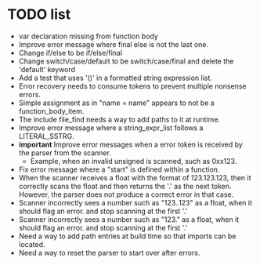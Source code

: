 # TODO list

* var declaration missing from function body
* Improve error message where final else is not the last one.
* Change if/else to be if/else/final
* Change switch/case/default to be switch/case/final and delete the 'default' keyword
* Add a test that uses '()' in a formatted string expression list.
* Error recovery needs to consume tokens to prevent multiple nonsense errors.
* Simple assignment as in "name = name" appears to not be a function_body_item.
* The include file_find needs a way to add paths to it at runtime.
* Improve error message where a string_expr_list follows a LITERAL_SSTRG.
* **important** Improve error messages when a error token is received by the parser from the scanner. 
  * Example, when an invalid unsigned is scanned, such as 0xx123.
* Fix error message where a "start" is defined within a function.
* When the scanner receives a float with the format of 123.123.123, then it correctly scans the float and then returns the '.' as the next token. However, the parser does not produce a correct error in that case.
* Scanner incorrectly sees a number such as "123..123" as a float, when it should flag an error. and stop scanning at the first '.'
* Scanner incorrectly sees a number such as "123." as a float, when it should flag an error. and stop scanning at the first '.'
* Need a way to add path entries at build time so that imports can be located.
* Need a way to reset the parser to start over after errors.




